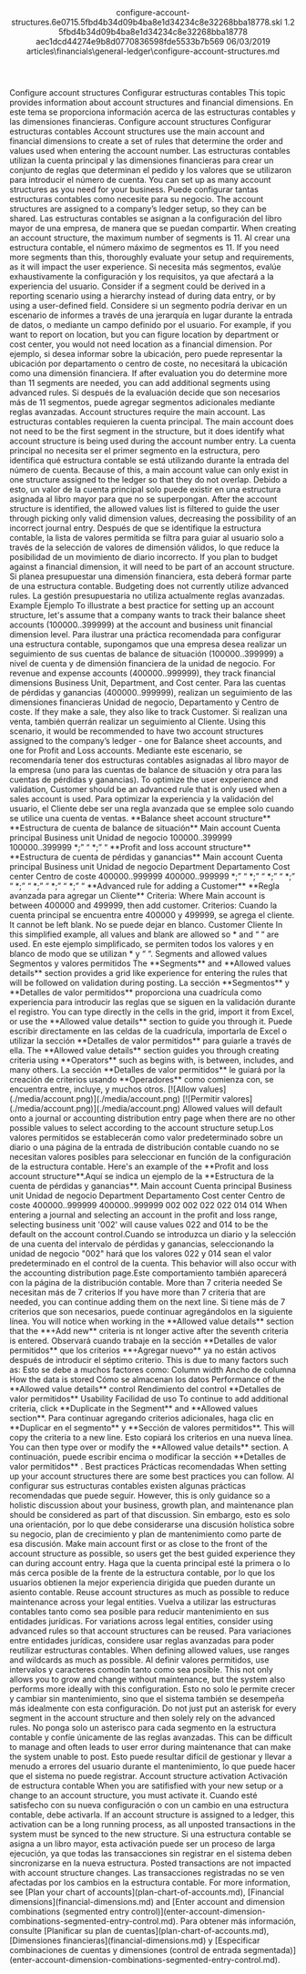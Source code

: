 <?xml version="1.0" encoding="UTF-8"?>
<xliff xmlns:logoport="urn:logoport:xliffeditor:xliff-extras:1.0" xmlns:xsi="http://www.w3.org/2001/XMLSchema-instance" xmlns="urn:oasis:names:tc:xliff:document:1.2" xmlns:xliffext="urn:microsoft:content:schema:xliffextensions" version="1.2" xsi:schemaLocation="urn:oasis:names:tc:xliff:document:1.2 xliff-core-1.2-transitional.xsd">
  <file datatype="xml" source-language="en-US" original="configure-account-structures.md" target-language="es-ES">
    <header>
      <tool tool-company="Microsoft" tool-version="1.0-d915bc8" tool-name="mdxliff" tool-id="mdxliff"/>
      <xliffext:skl_file_name>configure-account-structures.6e0715.5fbd4b34d09b4ba8e1d34234c8e32268bba18778.skl</xliffext:skl_file_name>
      <xliffext:version>1.2</xliffext:version>
      <xliffext:ms.openlocfilehash>5fbd4b34d09b4ba8e1d34234c8e32268bba18778</xliffext:ms.openlocfilehash>
      <xliffext:ms.sourcegitcommit>aec1dcd44274e9b8d0770836598fde5533b7b569</xliffext:ms.sourcegitcommit>
      <xliffext:ms.lasthandoff>06/03/2019</xliffext:ms.lasthandoff>
      <xliffext:ms.openlocfilepath>articles\financials\general-ledger\configure-account-structures.md</xliffext:ms.openlocfilepath>
    </header>
    <body>
      <group extype="content" id="content">
        <trans-unit xml:space="preserve" translate="yes" id="101" restype="x-metadata">
          <source>Configure account structures</source>
        <target logoport:matchpercent="101" state="translated" state-qualifier="leveraged-tm">Configurar estructuras contables</target></trans-unit>
        <trans-unit xml:space="preserve" translate="yes" id="102" restype="x-metadata">
          <source>This topic provides information about account structures and financial dimensions.</source>
        <target logoport:matchpercent="101" state="translated" state-qualifier="leveraged-tm">En este tema se proporciona información acerca de las estructuras contables y las dimensiones financieras.</target></trans-unit>
        <trans-unit xml:space="preserve" translate="yes" id="103">
          <source>Configure account structures</source>
        <target logoport:matchpercent="101" state="translated" state-qualifier="leveraged-tm">Configurar estructuras contables</target></trans-unit>
        <trans-unit xml:space="preserve" translate="yes" id="104">
          <source>Account structures use the main account and financial dimensions to create a set of rules that determine the order and values used when entering the account number.</source>
        <target logoport:matchpercent="101" state="translated" state-qualifier="leveraged-tm">Las estructuras contables utilizan la cuenta principal y las dimensiones financieras para crear un conjunto de reglas que determinan el pedido y los valores que se utilizaron para introducir el número de cuenta.</target></trans-unit>
        <trans-unit xml:space="preserve" translate="yes" id="105">
          <source>You can set up as many account structures as you need for your business.</source>
        <target logoport:matchpercent="101" state="translated" state-qualifier="leveraged-tm">Puede configurar tantas estructuras contables como necesite para su negocio.</target></trans-unit>
        <trans-unit xml:space="preserve" translate="yes" id="106">
          <source>The account structures are assigned to a company’s ledger setup, so they can be shared.</source>
        <target logoport:matchpercent="101" state="translated" state-qualifier="leveraged-tm">Las estructuras contables se asignan a la configuración del libro mayor de una empresa, de manera que se puedan compartir.</target></trans-unit>
        <trans-unit xml:space="preserve" translate="yes" id="107">
          <source>When creating an account structure, the maximum number of segments is 11.</source>
        <target logoport:matchpercent="101" state="translated" state-qualifier="leveraged-tm">Al crear una estructura contable, el número máximo de segmentos es 11.</target></trans-unit>
        <trans-unit xml:space="preserve" translate="yes" id="108">
          <source>If you need more segments than this, thoroughly evaluate your setup and requirements, as it will impact the user experience.</source>
        <target logoport:matchpercent="101" state="translated" state-qualifier="leveraged-tm">Si necesita más segmentos, evalúe exhaustivamente la configuración y los requisitos, ya que afectará a la experiencia del usuario.</target></trans-unit>
        <trans-unit xml:space="preserve" translate="yes" id="109">
          <source>Consider if a segment could be derived in a reporting scenario using a hierarchy instead of during data entry, or by using a user-defined field.</source>
        <target logoport:matchpercent="101" state="translated" state-qualifier="leveraged-tm">Considere si un segmento podría derivar en un escenario de informes a través de una jerarquía en lugar durante la entrada de datos, o mediante un campo definido por el usuario.</target></trans-unit>
        <trans-unit xml:space="preserve" translate="yes" id="110">
          <source>For example, if you want to report on location, but you can figure location by department or cost center, you would not need location as a financial dimension.</source>
        <target logoport:matchpercent="101" state="translated" state-qualifier="leveraged-tm">Por ejemplo, si desea informar sobre la ubicación, pero puede representar la ubicación por departamento o centro de coste, no necesitará la ubicación como una dimensión financiera.</target></trans-unit>
        <trans-unit xml:space="preserve" translate="yes" id="111">
          <source>If after evaluation you do determine more than 11 segments are needed, you can add additional segments using advanced rules.</source>
        <target logoport:matchpercent="101" state="translated" state-qualifier="leveraged-tm">Si después de la evaluación decide que son necesarios más de 11 segmentos, puede agregar segmentos adicionales mediante reglas avanzadas.</target></trans-unit>
        <trans-unit xml:space="preserve" translate="yes" id="112">
          <source>Account structures require the main account.</source>
        <target logoport:matchpercent="101" state="translated" state-qualifier="leveraged-tm">Las estructuras contables requieren la cuenta principal.</target></trans-unit>
        <trans-unit xml:space="preserve" translate="yes" id="113">
          <source>The main account does not need to be the first segment in the structure, but it does identify what account structure is being used during the account number entry.</source>
        <target logoport:matchpercent="101" state="translated" state-qualifier="leveraged-tm">La cuenta principal no necesita ser el primer segmento en la estructura, pero identifica qué estructura contable se está utilizando durante la entrada del número de cuenta.</target></trans-unit>
        <trans-unit xml:space="preserve" translate="yes" id="114">
          <source>Because of this, a main account value can only exist in one structure assigned to the ledger so that they do not overlap.</source>
        <target logoport:matchpercent="101" state="translated" state-qualifier="leveraged-tm">Debido a esto, un valor de la cuenta principal solo puede existir en una estructura asignada al libro mayor para que no se superpongan.</target></trans-unit>
        <trans-unit xml:space="preserve" translate="yes" id="115">
          <source>After the account structure is identified, the allowed values list is filtered to guide the user through picking only valid dimension values, decreasing the possibility of an incorrect journal entry.</source>
        <target logoport:matchpercent="101" state="translated" state-qualifier="leveraged-tm">Después de que se identifique la estructura contable, la lista de valores permitida se filtra para guiar al usuario solo a través de la selección de valores de dimensión válidos, lo que reduce la posibilidad de un movimiento de diario incorrecto.</target></trans-unit>
        <trans-unit xml:space="preserve" translate="yes" id="116">
          <source>If you plan to budget against a financial dimension, it will need to be part of an account structure.</source>
        <target logoport:matchpercent="101" state="translated" state-qualifier="leveraged-tm">Si planea presupuestar una dimensión financiera, esta deberá formar parte de una estructura contable.</target></trans-unit>
        <trans-unit xml:space="preserve" translate="yes" id="117">
          <source>Budgeting does not currently utilize advanced rules.</source>
        <target logoport:matchpercent="101" state="translated" state-qualifier="leveraged-tm">La gestión presupuestaria no utiliza actualmente reglas avanzadas.</target></trans-unit>
        <trans-unit xml:space="preserve" translate="yes" id="118">
          <source>Example</source>
        <target logoport:matchpercent="101" state="translated" state-qualifier="leveraged-tm">Ejemplo</target></trans-unit>
        <trans-unit xml:space="preserve" translate="yes" id="119">
          <source>To illustrate a best practice for setting up an account structure, let's assume that a company wants to track their balance sheet accounts (100000..399999) at the account and business unit financial dimension level.</source>
        <target logoport:matchpercent="101" state="translated" state-qualifier="leveraged-tm">Para ilustrar una práctica recomendada para configurar una estructura contable, supongamos que una empresa desea realizar un seguimiento de sus cuentas de balance de situación (100000..399999) a nivel de cuenta y de dimensión financiera de la unidad de negocio.</target></trans-unit>
        <trans-unit xml:space="preserve" translate="yes" id="120">
          <source>For revenue and expense accounts (400000..999999), they track financial dimensions Business Unit, Department, and Cost center.</source>
        <target logoport:matchpercent="101" state="translated" state-qualifier="leveraged-tm">Para las cuentas de pérdidas y ganancias (400000..999999), realizan un seguimiento de las dimensiones financieras Unidad de negocio, Departamento y Centro de coste.</target></trans-unit>
        <trans-unit xml:space="preserve" translate="yes" id="121">
          <source>If they make a sale, they also like to track Customer.</source>
        <target logoport:matchpercent="101" state="translated" state-qualifier="leveraged-tm">Si realizan una venta, también querrán realizar un seguimiento al Cliente.</target></trans-unit>
        <trans-unit xml:space="preserve" translate="yes" id="122">
          <source>Using this scenario, it would be recommended to have two account structures assigned to the company’s ledger - one for Balance sheet accounts, and one for Profit and Loss accounts.</source>
        <target logoport:matchpercent="101" state="translated" state-qualifier="leveraged-tm">Mediante este escenario, se recomendaría tener dos estructuras contables asignadas al libro mayor de la empresa (uno para las cuentas de balance de situación y otra para las cuentas de pérdidas y ganancias).</target></trans-unit>
        <trans-unit xml:space="preserve" translate="yes" id="123">
          <source>To optimize the user experience and validation, Customer should be an advanced rule that is only used when a sales account is used.</source>
        <target logoport:matchpercent="101" state="translated" state-qualifier="leveraged-tm">Para optimizar la experiencia y la validación del usuario, el Cliente debe ser una regla avanzada que se emplee solo cuando se utilice una cuenta de ventas.</target></trans-unit>
        <trans-unit xml:space="preserve" translate="yes" id="124">
          <source><bpt id="p1">**</bpt>Balance sheet account structure<ept id="p1">**</ept></source>
        <target logoport:matchpercent="101" state="translated" state-qualifier="leveraged-tm"><bpt id="p1">**</bpt>Estructura de cuenta de balance de situación<ept id="p1">**</ept></target></trans-unit>
        <trans-unit xml:space="preserve" translate="yes" id="125">
          <source>Main account</source>
        <target logoport:matchpercent="101" state="translated" state-qualifier="leveraged-tm">Cuenta principal</target></trans-unit>
        <trans-unit xml:space="preserve" translate="yes" id="126">
          <source>Business unit</source>
        <target logoport:matchpercent="101" state="translated" state-qualifier="leveraged-tm">Unidad de negocio</target></trans-unit>
        <trans-unit xml:space="preserve" translate="yes" id="127">
          <source>100000..399999</source>
        <target logoport:matchpercent="101" state="translated" state-qualifier="leveraged-tm">100000..399999</target></trans-unit>
        <trans-unit xml:space="preserve" translate="yes" id="128">
          <source>*;” “</source>
        <target logoport:matchpercent="101" state="translated" state-qualifier="leveraged-tm">*;” “</target></trans-unit>
        <trans-unit xml:space="preserve" translate="yes" id="129">
          <source><bpt id="p1">**</bpt>Profit and loss account structure<ept id="p1">**</ept></source>
        <target logoport:matchpercent="101" state="translated" state-qualifier="leveraged-tm"><bpt id="p1">**</bpt>Estructura de cuenta de pérdidas y ganancias<ept id="p1">**</ept></target></trans-unit>
        <trans-unit xml:space="preserve" translate="yes" id="130">
          <source>Main account</source>
        <target logoport:matchpercent="101" state="translated" state-qualifier="leveraged-tm">Cuenta principal</target></trans-unit>
        <trans-unit xml:space="preserve" translate="yes" id="131">
          <source>Business unit</source>
        <target logoport:matchpercent="101" state="translated" state-qualifier="leveraged-tm">Unidad de negocio</target></trans-unit>
        <trans-unit xml:space="preserve" translate="yes" id="132">
          <source>Department</source>
        <target logoport:matchpercent="101" state="translated" state-qualifier="leveraged-tm">Departamento</target></trans-unit>
        <trans-unit xml:space="preserve" translate="yes" id="133">
          <source>Cost center</source>
        <target logoport:matchpercent="101" state="translated" state-qualifier="leveraged-tm">Centro de coste</target></trans-unit>
        <trans-unit xml:space="preserve" translate="yes" id="134">
          <source>400000..999999</source>
        <target logoport:matchpercent="101" state="translated" state-qualifier="leveraged-tm">400000..999999</target></trans-unit>
        <trans-unit xml:space="preserve" translate="yes" id="135">
          <source>*;” “</source>
        <target logoport:matchpercent="101" state="translated" state-qualifier="leveraged-tm">*;” “</target></trans-unit>
        <trans-unit xml:space="preserve" translate="yes" id="136">
          <source>*;” “</source>
        <target logoport:matchpercent="101" state="translated" state-qualifier="leveraged-tm">*;” “</target></trans-unit>
        <trans-unit xml:space="preserve" translate="yes" id="137">
          <source>*;” “</source>
        <target logoport:matchpercent="101" state="translated" state-qualifier="leveraged-tm">*;” “</target></trans-unit>
        <trans-unit xml:space="preserve" translate="yes" id="138">
          <source>*;” “</source>
        <target logoport:matchpercent="101" state="translated" state-qualifier="leveraged-tm">*;” “</target></trans-unit>
        <trans-unit xml:space="preserve" translate="yes" id="139">
          <source><bpt id="p1">**</bpt>Advanced rule for adding a Customer<ept id="p1">**</ept></source>
        <target logoport:matchpercent="101" state="translated" state-qualifier="leveraged-tm"><bpt id="p1">**</bpt>Regla avanzada para agregar un Cliente<ept id="p1">**</ept></target></trans-unit>
        <trans-unit xml:space="preserve" translate="yes" id="140">
          <source>Criteria: Where Main account is between 400000 and 499999, then add customer.</source>
        <target logoport:matchpercent="101" state="translated" state-qualifier="leveraged-tm">Criterios: Cuando la cuenta principal se encuentra entre 400000 y 499999, se agrega el cliente.</target></trans-unit>
        <trans-unit xml:space="preserve" translate="yes" id="141">
          <source>It cannot be left blank.</source>
        <target logoport:matchpercent="101" state="translated" state-qualifier="leveraged-tm">No se puede dejar en blanco.</target></trans-unit>
        <trans-unit xml:space="preserve" translate="yes" id="142">
          <source>Customer</source>
        <target logoport:matchpercent="101" state="translated" state-qualifier="leveraged-tm">Cliente </target></trans-unit>
        <trans-unit xml:space="preserve" translate="yes" id="143">
          <source>In this simplified example, all values and blank are allowed so * and “ “ are used.</source>
        <target logoport:matchpercent="101" state="translated" state-qualifier="leveraged-tm">En este ejemplo simplificado, se permiten todos los valores y en blanco de modo que se utilizan * y “ “.</target></trans-unit>
        <trans-unit xml:space="preserve" translate="yes" id="144">
          <source>Segments and allowed values</source>
        <target logoport:matchpercent="101" state="translated" state-qualifier="leveraged-tm">Segmentos y valores permitidos</target></trans-unit>
        <trans-unit xml:space="preserve" translate="yes" id="145">
          <source>The <bpt id="p1">**</bpt>Segments<ept id="p1">**</ept> and <bpt id="p2">**</bpt>Allowed values details<ept id="p2">**</ept> section provides a grid like experience for entering the rules that will be followed on validation during posting.</source>
        <target logoport:matchpercent="101" state="translated" state-qualifier="leveraged-tm">La sección <bpt id="p1">**</bpt>Segmentos<ept id="p1">**</ept> y <bpt id="p2">**</bpt>Detalles de valor permitidos<ept id="p2">**</ept> proporciona una cuadrícula como experiencia para introducir las reglas que se siguen en la validación durante el registro.</target></trans-unit>
        <trans-unit xml:space="preserve" translate="yes" id="146">
          <source>You can type directly in the cells in the grid, import it from Excel, or use the <bpt id="p1">**</bpt>Allowed value details<ept id="p1">**</ept> section to guide you through it.</source>
        <target logoport:matchpercent="101" state="translated" state-qualifier="leveraged-tm">Puede escribir directamente en las celdas de la cuadrícula, importarla de Excel o utilizar la sección <bpt id="p1">**</bpt>Detalles de valor permitidos<ept id="p1">**</ept> para guiarle a través de ella.</target></trans-unit>
        <trans-unit xml:space="preserve" translate="yes" id="147">
          <source>The <bpt id="p1">**</bpt>Allowed value details<ept id="p1">**</ept> section guides you through creating criteria using <bpt id="p2">**</bpt>Operators<ept id="p2">**</ept> such as begins with, is between, includes, and many others.</source>
        <target logoport:matchpercent="100" state="translated" state-qualifier="leveraged-tm">La sección <bpt id="p1">**</bpt>Detalles de valor permitidos<ept id="p1">**</ept> le guiará por la creación de criterios usando <bpt id="p2">**</bpt>Operadores<ept id="p2">**</ept> como comienza con, se encuentra entre, incluye, y muchos otros.</target></trans-unit>
        <trans-unit xml:space="preserve" translate="yes" id="148">
          <source><bpt id="p1">[</bpt><ph id="ph1">![</ph>Allow values<ept id="p1">](./media/account.png)](./media/account.png)</ept></source>
        <target logoport:matchpercent="100" state="translated" state-qualifier="leveraged-tm"><bpt id="p1">[</bpt><ph id="ph1">![</ph>Permitir valores<ept id="p1">](./media/account.png)](./media/account.png)</ept></target></trans-unit>
        <trans-unit xml:space="preserve" translate="yes" id="149">
          <source>Allowed values will default onto a journal or accounting distribution entry page when there are no other possible values to select according to the account structure setup.</source><target logoport:matchpercent="70" state="translated" state-qualifier="leveraged-mt">Los valores permitidos se establecerán como valor predeterminado sobre un diario o una página de la entrada de distribución contable cuando no se necesitan valores posibles para seleccionar en función de la configuración de la estructura contable.</target>
        </trans-unit>
        <trans-unit xml:space="preserve" translate="yes" id="150">
          <source>Here's an example of the <bpt id="p1">**</bpt>Profit and loss account structure<ept id="p1">**</ept>.</source><target logoport:matchpercent="70" state="translated" state-qualifier="leveraged-mt">Aquí se indica un ejemplo de la <bpt id="p1">**</bpt>Estructura de la cuenta de pérdidas y ganancias<ept id="p1">**</ept>.</target>
        </trans-unit>
        <trans-unit xml:space="preserve" translate="yes" id="151">
          <source>Main account</source>
        <target logoport:matchpercent="100" state="translated" state-qualifier="leveraged-tm">Cuenta principal</target></trans-unit>
        <trans-unit xml:space="preserve" translate="yes" id="152">
          <source>Business unit</source>
        <target logoport:matchpercent="100" state="translated" state-qualifier="leveraged-tm">Unidad de negocio</target></trans-unit>
        <trans-unit xml:space="preserve" translate="yes" id="153">
          <source>Department</source>
        <target logoport:matchpercent="100" state="translated" state-qualifier="leveraged-tm">Departamento</target></trans-unit>
        <trans-unit xml:space="preserve" translate="yes" id="154">
          <source>Cost center</source>
        <target logoport:matchpercent="100" state="translated" state-qualifier="leveraged-tm">Centro de coste</target></trans-unit>
        <trans-unit xml:space="preserve" translate="yes" id="155">
          <source>400000..999999</source>
        <target logoport:matchpercent="100" state="translated" state-qualifier="leveraged-tm">400000..999999</target></trans-unit>
        <trans-unit xml:space="preserve" translate="yes" id="156">
          <source>002</source>
        <target logoport:matchpercent="100" state="translated" state-qualifier="leveraged-tm">002</target></trans-unit>
        <trans-unit xml:space="preserve" translate="yes" id="157">
          <source>022</source>
        <target logoport:matchpercent="100" state="translated" state-qualifier="leveraged-tm">022</target></trans-unit>
        <trans-unit xml:space="preserve" translate="yes" id="158">
          <source>014</source>
        <target logoport:matchpercent="100" state="translated" state-qualifier="leveraged-tm">014</target></trans-unit>
        <trans-unit xml:space="preserve" translate="yes" id="159">
          <source>When entering a journal and selecting an account in the profit and loss range, selecting business unit '002' will cause values 022 and 014 to be the default on the account control.</source><target logoport:matchpercent="70" state="translated" state-qualifier="leveraged-mt">Cuando se introduzca un diario y la selección de una cuenta del intervalo de pérdidas y ganancias, seleccionando la unidad de negocio "002" hará que los valores 022 y 014 sean el valor predeterminado en el control de la cuenta.</target>
        </trans-unit>
        <trans-unit xml:space="preserve" translate="yes" id="160">
          <source>This behavior will also occur with the accounting distribution page.</source><target logoport:matchpercent="70" state="translated" state-qualifier="leveraged-mt">Este comportamiento también aparecerá con la página de la distribución contable.</target>
        </trans-unit>
        <trans-unit xml:space="preserve" translate="yes" id="161">
          <source>More than 7 criteria needed</source>
        <target logoport:matchpercent="100" state="translated" state-qualifier="leveraged-tm">Se necesitan más de 7 criterios</target></trans-unit>
        <trans-unit xml:space="preserve" translate="yes" id="162">
          <source>If you have more than 7 criteria that are needed, you can continue adding them on the next line.</source>
        <target logoport:matchpercent="100" state="translated" state-qualifier="leveraged-tm">Si tiene más de 7 criterios que son necesarios, puede continuar agregándolos en la siguiente línea.</target></trans-unit>
        <trans-unit xml:space="preserve" translate="yes" id="163">
          <source>You will notice when working in the <bpt id="p1">**</bpt>Allowed value details<ept id="p1">**</ept> section that the <bpt id="p2">**</bpt>+Add new<ept id="p2">**</ept> criteria is nt longer active after the seventh criteria is entered.</source>
        <target logoport:matchpercent="101" state="translated" state-qualifier="leveraged-tm">Observará cuando trabaje en la sección <bpt id="p1">**</bpt>Detalles de valor permitidos<ept id="p1">**</ept> que los criterios <bpt id="p2">**</bpt>+Agregar nuevo<ept id="p2">**</ept> ya no están activos después de introducir el séptimo criterio.</target></trans-unit>
        <trans-unit xml:space="preserve" translate="yes" id="164">
          <source>This is due to many factors such as:</source>
        <target logoport:matchpercent="101" state="translated" state-qualifier="leveraged-tm">Esto se debe a muchos factores como:</target></trans-unit>
        <trans-unit xml:space="preserve" translate="yes" id="165">
          <source>Column width</source>
        <target logoport:matchpercent="101" state="translated" state-qualifier="leveraged-tm">Ancho de columna</target></trans-unit>
        <trans-unit xml:space="preserve" translate="yes" id="166">
          <source>How the data is stored</source>
        <target logoport:matchpercent="101" state="translated" state-qualifier="leveraged-tm">Cómo se almacenan los datos</target></trans-unit>
        <trans-unit xml:space="preserve" translate="yes" id="167">
          <source>Performance of the <bpt id="p1">**</bpt>Allowed value details<ept id="p1">**</ept> control</source>
        <target logoport:matchpercent="101" state="translated" state-qualifier="leveraged-tm">Rendimiento del control <bpt id="p1">**</bpt>Detalles de valor permitidos<ept id="p1">**</ept></target></trans-unit>
        <trans-unit xml:space="preserve" translate="yes" id="168">
          <source>Usability</source>
        <target logoport:matchpercent="101" state="translated" state-qualifier="leveraged-tm">Facilidad de uso</target></trans-unit>
        <trans-unit xml:space="preserve" translate="yes" id="169">
          <source>To continue to add additional criteria, click <bpt id="p1">**</bpt>Duplicate in the Segment<ept id="p1">**</ept> and <bpt id="p2">**</bpt>Allowed values section<ept id="p2">**</ept>.</source>
        <target logoport:matchpercent="101" state="translated" state-qualifier="leveraged-tm">Para continuar agregando criterios adicionales, haga clic en <bpt id="p1">**</bpt>Duplicar en el segmento<ept id="p1">**</ept> y <bpt id="p2">**</bpt>Sección de valores permitidos<ept id="p2">**</ept>.</target></trans-unit>
        <trans-unit xml:space="preserve" translate="yes" id="170">
          <source>This will copy the criteria to a new line.</source>
        <target logoport:matchpercent="101" state="translated" state-qualifier="leveraged-tm">Esto copiará los criterios en una nueva línea.</target></trans-unit>
        <trans-unit xml:space="preserve" translate="yes" id="171">
          <source>You can then type over or modify the <bpt id="p1">**</bpt>Allowed value details<ept id="p1">**</ept> section.</source>
        <target logoport:matchpercent="100" state="translated" state-qualifier="leveraged-tm">A continuación, puede escribir encima o modificar la sección <bpt id="p1">**</bpt>Detalles de valor permitidos<ept id="p1">**</ept> .</target></trans-unit>
        <trans-unit xml:space="preserve" translate="yes" id="172">
          <source>Best practices</source>
        <target logoport:matchpercent="100" state="translated" state-qualifier="leveraged-tm">Prácticas recomendadas</target></trans-unit>
        <trans-unit xml:space="preserve" translate="yes" id="173">
          <source>When setting up your account structures there are some best practices you can follow.</source>
        <target logoport:matchpercent="100" state="translated" state-qualifier="leveraged-tm">Al configurar sus estructuras contables existen algunas prácticas recomendadas que puede seguir.</target></trans-unit>
        <trans-unit xml:space="preserve" translate="yes" id="174">
          <source>However, this is only guidance so a holistic discussion about your business, growth plan, and maintenance plan should be considered as part of that discussion.</source>
        <target logoport:matchpercent="101" state="translated" state-qualifier="leveraged-tm">Sin embargo, esto es solo una orientación, por lo que debe considerarse una discusión holística sobre su negocio, plan de crecimiento y plan de mantenimiento como parte de esa discusión.</target></trans-unit>
        <trans-unit xml:space="preserve" translate="yes" id="175">
          <source>Make main account first or as close to the front of the account structure as possible, so users get the best guided experience they can during account entry.</source>
        <target logoport:matchpercent="101" state="translated" state-qualifier="leveraged-tm">Haga que la cuenta principal esté la primera o lo más cerca posible de la frente de la estructura contable, por lo que los usuarios obtienen la mejor experiencia dirigida que pueden durante un asiento contable.</target></trans-unit>
        <trans-unit xml:space="preserve" translate="yes" id="176">
          <source>Reuse account structures as much as possible to reduce maintenance across your legal entities.</source>
        <target logoport:matchpercent="101" state="translated" state-qualifier="leveraged-tm">Vuelva a utilizar las estructuras contables tanto como sea posible para reducir mantenimiento en sus entidades jurídicas.</target></trans-unit>
        <trans-unit xml:space="preserve" translate="yes" id="177">
          <source>For variations across legal entities, consider using advanced rules so that account structures can be reused.</source>
        <target logoport:matchpercent="101" state="translated" state-qualifier="leveraged-tm">Para variaciones entre entidades jurídicas, considere usar reglas avanzadas para poder reutilizar estructuras contables.</target></trans-unit>
        <trans-unit xml:space="preserve" translate="yes" id="178">
          <source>When defining allowed values, use ranges and wildcards as much as possible.</source>
        <target logoport:matchpercent="101" state="translated" state-qualifier="leveraged-tm">Al definir valores permitidos, use intervalos y caracteres comodín tanto como sea posible.</target></trans-unit>
        <trans-unit xml:space="preserve" translate="yes" id="179">
          <source>This not only allows you to grow and change without maintenance, but the system also performs more ideally with this configuration.</source>
        <target logoport:matchpercent="101" state="translated" state-qualifier="leveraged-tm">Esto no solo le permite crecer y cambiar sin mantenimiento, sino que el sistema también se desempeña más idealmente con esta configuración.</target></trans-unit>
        <trans-unit xml:space="preserve" translate="yes" id="180">
          <source>Do not just put an asterisk for every segment in the account structure and then solely rely on the advanced rules.</source>
        <target logoport:matchpercent="101" state="translated" state-qualifier="leveraged-tm">No ponga solo un asterisco para cada segmento en la estructura contable y confíe únicamente de las reglas avanzadas.</target></trans-unit>
        <trans-unit xml:space="preserve" translate="yes" id="181">
          <source>This can be difficult to manage and often leads to user error during maintenance that can make the system unable to post.</source>
        <target logoport:matchpercent="101" state="translated" state-qualifier="leveraged-tm">Esto puede resultar difícil de gestionar y llevar a menudo a errores del usuario durante el mantenimiento, lo que puede hacer que el sistema no puede registrar.</target></trans-unit>
        <trans-unit xml:space="preserve" translate="yes" id="182">
          <source>Account structure activation</source>
        <target logoport:matchpercent="101" state="translated" state-qualifier="leveraged-tm">Activación de estructura contable</target></trans-unit>
        <trans-unit xml:space="preserve" translate="yes" id="183">
          <source>When you are satifisfied with your new setup or a change to an account structure, you must activate it.</source>
        <target logoport:matchpercent="101" state="translated" state-qualifier="leveraged-tm">Cuando esté satisfecho con su nueva configuración o con un cambio en una estructura contable, debe activarla.</target></trans-unit>
        <trans-unit xml:space="preserve" translate="yes" id="184">
          <source>If an account structure is assigned to a ledger, this activation can be a long running process, as all unposted transactions in the system must be synced to the new structure.</source>
        <target logoport:matchpercent="101" state="translated" state-qualifier="leveraged-tm">Si una estructura contable se asigna a un libro mayor, esta activación puede ser un proceso de larga ejecución, ya que todas las transacciones sin registrar en el sistema deben sincronizarse en la nueva estructura.</target></trans-unit>
        <trans-unit xml:space="preserve" translate="yes" id="185">
          <source>Posted transactions are not impacted with account structure changes.</source>
        <target logoport:matchpercent="101" state="translated" state-qualifier="leveraged-tm">Las transacciones registradas no se ven afectadas por los cambios en la estructura contable.</target></trans-unit>
        <trans-unit xml:space="preserve" translate="yes" id="186">
          <source>For more information, see <bpt id="p1">[</bpt>Plan your chart of accounts<ept id="p1">](plan-chart-of-accounts.md)</ept>, <bpt id="p2">[</bpt>Financial dimensions<ept id="p2">](financial-dimensions.md)</ept> and <bpt id="p3">[</bpt>Enter account and dimension combinations (segmented entry control)<ept id="p3">](enter-account-dimension-combinations-segmented-entry-control.md)</ept>.</source>
        <target logoport:matchpercent="101" state="translated" state-qualifier="leveraged-tm">Para obtener más información, consulte <bpt id="p1">[</bpt>Planificar su plan de cuentas<ept id="p1">](plan-chart-of-accounts.md)</ept>, <bpt id="p2">[</bpt>Dimensiones financieras<ept id="p2">](financial-dimensions.md)</ept> y <bpt id="p3">[</bpt>Especificar combinaciones de cuentas y dimensiones (control de entrada segmentada)<ept id="p3">](enter-account-dimension-combinations-segmented-entry-control.md)</ept>.</target></trans-unit>
      </group>
    </body>
  </file>
</xliff>